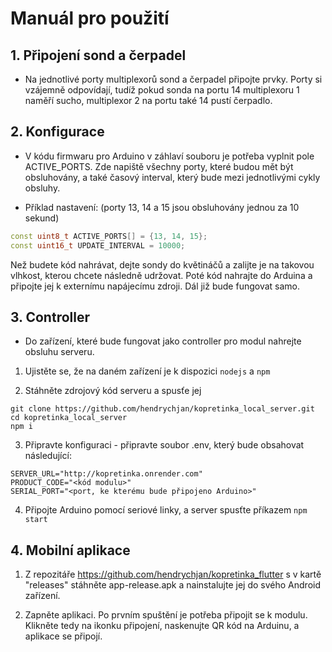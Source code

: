 # Manuál pro použití

## 1. Připojení sond a čerpadel

- Na jednotlivé porty multiplexorů sond a čerpadel připojte prvky. Porty si vzájemně odpovídají, tudíž pokud sonda na portu 14 multiplexoru 1 naměří sucho, multiplexor 2 na portu také 14 pustí čerpadlo.

## 2. Konfigurace

- V kódu firmwaru pro Arduino v záhlaví souboru je potřeba vyplnit pole ACTIVE_PORTS. Zde napiště všechny porty, které budou mět být obsluhovány, a také časový interval, který bude mezi jednotlivými cykly obsluhy.

- Příklad nastavení: (porty 13, 14 a 15 jsou obsluhovány jednou za 10 sekund)

```cpp
const uint8_t ACTIVE_PORTS[] = {13, 14, 15};
const uint16_t UPDATE_INTERVAL = 10000;
```

Než budete kód nahrávat, dejte sondy do květináčů a zalijte je na takovou vlhkost, kterou chcete následně udržovat. Poté kód nahrajte do Arduina a připojte jej k externímu napájecímu zdroji. Dál již bude fungovat samo.

## 3. Controller

- Do zařízení, které bude fungovat jako controller pro modul nahrejte obsluhu serveru.

1. Ujistěte se, že na daném zařízení je k dispozici `nodejs` a `npm`

2. Stáhněte zdrojový kód serveru a spusťe jej

```
git clone https://github.com/hendrychjan/kopretinka_local_server.git
cd kopretinka_local_server
npm i
```

3. Připravte konfiguraci - připravte soubor .env, který bude obsahovat následující:

```
SERVER_URL="http://kopretinka.onrender.com"
PRODUCT_CODE="<kód modulu>"
SERIAL_PORT="<port, ke kterému bude připojeno Arduino>"
```

4. Připojte Arduino pomocí seriové linky, a server spusťte příkazem `npm start`

## 4. Mobilní aplikace

1. Z repozitáře https://github.com/hendrychjan/kopretinka_flutter s v kartě "releases" stáhněte app-release.apk a nainstalujte jej do svého Android zařízení.

2. Zapněte aplikaci. Po prvním spuštění je potřeba připojit se k modulu. Klikněte tedy na ikonku připojení, naskenujte QR kód na Arduinu, a aplikace se připojí.
